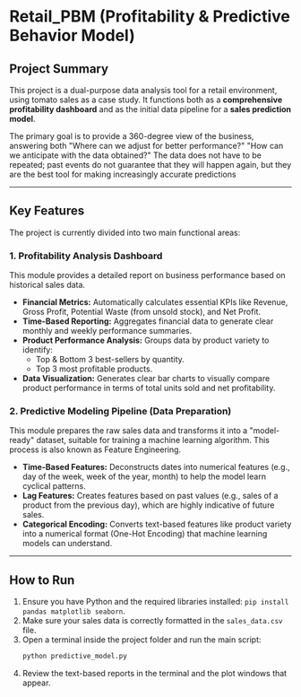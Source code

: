 # Retail_PBM (Profitability & Predictive Behavior Model)

## Project Summary

This project is a dual-purpose data analysis tool for a retail environment, using tomato sales as a case study. It functions both as a **comprehensive profitability dashboard** and as the initial data pipeline for a **sales prediction model**.

The primary goal is to provide a 360-degree view of the business, answering both "Where can we adjust for better performance?" "How can we anticipate with the data obtained?" The data does not have to be repeated; past events do not guarantee that they will happen again, but they are the best tool for making increasingly accurate predictions

---

## Key Features

The project is currently divided into two main functional areas:

### 1. Profitability Analysis Dashboard

This module provides a detailed report on business performance based on historical sales data.

- **Financial Metrics:** Automatically calculates essential KPIs like Revenue, Gross Profit, Potential Waste (from unsold stock), and Net Profit.
- **Time-Based Reporting:** Aggregates financial data to generate clear monthly and weekly performance summaries.
- **Product Performance Analysis:** Groups data by product variety to identify:
    - Top & Bottom 3 best-sellers by quantity.
    - Top 3 most profitable products.
- **Data Visualization:** Generates clear bar charts to visually compare product performance in terms of total units sold and net profitability.

### 2. Predictive Modeling Pipeline (Data Preparation)

This module prepares the raw sales data and transforms it into a "model-ready" dataset, suitable for training a machine learning algorithm. This process is also known as Feature Engineering.

- **Time-Based Features:** Deconstructs dates into numerical features (e.g., day of the week, week of the year, month) to help the model learn cyclical patterns.
- **Lag Features:** Creates features based on past values (e.g., sales of a product from the previous day), which are highly indicative of future sales.
- **Categorical Encoding:** Converts text-based features like product variety into a numerical format (One-Hot Encoding) that machine learning models can understand.

---

## How to Run

1.  Ensure you have Python and the required libraries installed: `pip install pandas matplotlib seaborn`.
2.  Make sure your sales data is correctly formatted in the `sales_data.csv` file.
3.  Open a terminal inside the project folder and run the main script:
    ```bash
    python predictive_model.py
    ```
4.  Review the text-based reports in the terminal and the plot windows that appear.
